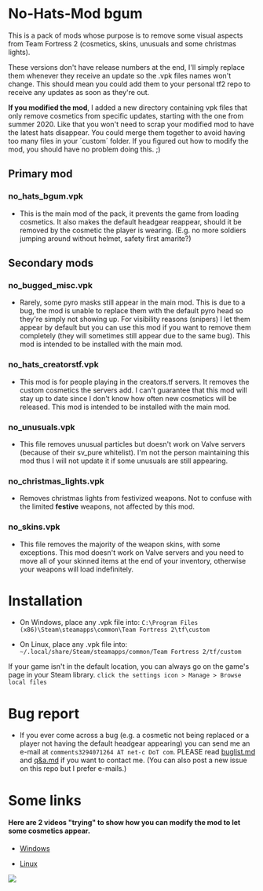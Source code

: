 # No-Hats-Mod bgum

This is a pack of mods whose purpose is to remove some visual aspects from Team Fortress 2 (cosmetics, skins, unusuals and some christmas lights).

These versions don't have release numbers at the end, I'll simply replace them whenever they receive an update so the .vpk files names won't change. This should mean you could add them to your personal tf2 repo to receive any updates as soon as they're out.

**If you modified the mod**, I added a new directory containing vpk files that only remove cosmetics from specific updates, starting with the one from summer 2020. Like that you won't need to scrap your modified mod to have the latest hats disappear. You could merge them together to avoid having too many files in your ´custom´ folder. If you figured out how to modify the mod, you should have no problem doing this. ;)

## Primary mod
### no\_hats\_bgum.vpk

- This is the main mod of the pack, it prevents the game from loading cosmetics. It also makes the default headgear reappear, should it be removed by the cosmetic the player is wearing. (E.g. no more soldiers jumping around without helmet, safety first amarite?)

## Secondary mods
### no\_bugged\_misc.vpk

- Rarely, some pyro masks still appear in the main mod. This is due to a bug, the mod is unable to replace them with the default pyro head so they're simply not showing up. For visibility reasons (snipers) I let them appear by default but you can use this mod if you want to remove them completely (they will sometimes still appear due to the same bug). This mod is intended to be installed with the main mod.

### no\_hats\_creatorstf.vpk

- This mod is for people playing in the creators.tf servers. It removes the custom cosmetics the servers add. I can't guarantee that this mod will stay up to date since I don't know how often new cosmetics will be released. This mod is intended to be installed with the main mod.

### no\_unusuals.vpk

- This file removes unusual particles but doesn't work on Valve servers (because of their sv_pure whitelist). I'm not the person maintaining this mod thus I will not update it if some unusuals are still appearing.

### no\_christmas\_lights.vpk

- Removes christmas lights from festivized weapons. Not to confuse with the limited **festive** weapons, not affected by this mod.

### no\_skins.vpk

- This file removes the majority of the weapon skins, with some exceptions. This mod doesn't work on Valve servers and you need to move all of your skinned items at the end of your inventory, otherwise your weapons will load indefinitely.

# Installation

- On Windows, place any .vpk file into: 
`C:\Program Files (x86)\Steam\steamapps\common\Team Fortress 2\tf\custom`

- On Linux, place any .vpk file into: 
`~/.local/share/Steam/steamapps/common/Team Fortress 2/tf/custom`

If your game isn't in the default location, you can always go on the game's page in your Steam library. `click the settings icon > Manage > Browse local files`

# Bug report

- If you ever come across a bug (e.g. a cosmetic not being replaced or a player not having the default headgear appearing) you can send me an e-mail at `comments3294071264 AT net-c DoT com`. PLEASE read [buglist.md](https://github.com/Fedora31/no-hats-bgum/blob/master/buglist.md) and [q&a.md](https://github.com/Fedora31/no-hats-bgum/blob/master/q%26a.md) if you want to contact me. (You can also post a new issue on this repo but I prefer e-mails.)

# Some links

#### Here are 2 videos "trying" to show how you can modify the mod to let some cosmetics appear.

* [Windows](https://streamable.com/uav0li)

* [Linux](https://streamable.com/vxchci)

![](https://isaydesu.xyz/images/nhm_commercial.png)
